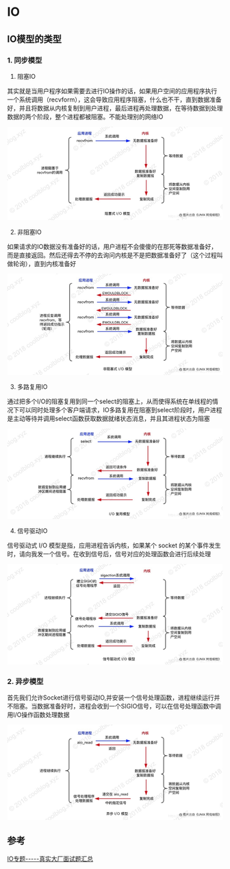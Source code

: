 # IO

## IO模型的类型

### 1. 同步模型

1. 阻塞IO

其实就是当用户程序如果需要去进行IO操作的话，如果用户空间的应用程序执行一个系统调用（recvform），这会导致应用程序阻塞，什么也不干，直到数据准备好，并且将数据从内核复制到用户进程，最后进程再处理数据，在等待数据到处理数据的两个阶段，整个进程都被阻塞。不能处理别的网络IO

![在这里插入图片描述](IO.assets/20190406161654960.png)

2. 非阻塞IO

如果请求的IO数据没有准备好的话，用户进程不会傻傻的在那死等数据准备好，而是直接返回。然后还得去不停的去询问内核是不是把数据准备好了（这个过程叫做轮询），直到内核准备好

![在这里插入图片描述](IO.assets/20190406162248767.png)

3. 多路复用IO

通过把多个I/O的阻塞复用到同一个select的阻塞上，从而使得系统在单线程的情况下可以同时处理多个客户端请求，IO多路复用在阻塞到select阶段时，用户进程是主动等待并调用select函数获取数据就绪状态消息，并且其进程状态为阻塞

![在这里插入图片描述](IO.assets/20190406162532177.png)

4. 信号驱动IO

信号驱动式 I/O 模型是指，应用进程告诉内核，如果某个 socket 的某个事件发生时，请向我发一个信号。在收到信号后，信号对应的处理函数会进行后续处理

![在这里插入图片描述](IO.assets/20190406173417984.png)

### 2. 异步模型

首先我们允许Socket进行信号驱动IO,并安装一个信号处理函数，进程继续运行并不阻塞。当数据准备好时，进程会收到一个SIGIO信号，可以在信号处理函数中调用I/O操作函数处理数据

![在这里插入图片描述](IO.assets/20190406173757733.png)

## 参考

[IO专题-----真实大厂面试题汇总](https://blog.csdn.net/qq_36520235/article/details/88689885)